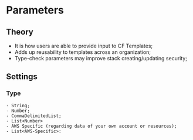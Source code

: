 # Parameters

## Theory 

 - It is how users are able to provide input to CF Templates;
 - Adds up reusability to templates across an organization;
 - Type-check parameters may improve stack creating/updating security;

## Settings

### Type
    - String;
    - Number;
    - CommaDelimitedList;
    - List<Number>
    - AWS Specific (regarding data of your own account or resources);
    - List<AWS-Specific>:
